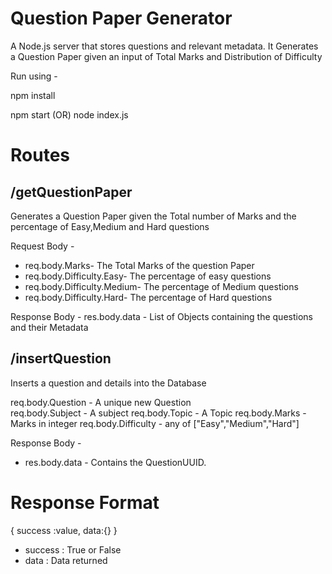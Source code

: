 ﻿
# Question Paper Generator
A Node.js server that stores questions and relevant metadata.
It Generates a Question Paper given an input of Total Marks and Distribution of Difficulty

Run using -

npm install

npm start (OR) node index.js

# Routes

## /getQuestionPaper

Generates a Question Paper given the Total number of Marks and the percentage of Easy,Medium and Hard questions
 
Request Body - 
 - req.body.Marks- The Total Marks of the question Paper
 -  req.body.Difficulty.Easy- The percentage of easy questions
 -  req.body.Difficulty.Medium- The percentage of Medium questions
 -  req.body.Difficulty.Hard- The percentage of Hard questions

 
 Response Body -
 res.body.data  - List of Objects containing the questions and their Metadata 



## /insertQuestion

Inserts a question and details into the Database
    
 req.body.Question - A unique new Question  
 req.body.Subject - A subject
 req.body.Topic - A Topic
 req.body.Marks - Marks in integer
 req.body.Difficulty - any of ["Easy","Medium","Hard"]

 Response Body - 
 - res.body.data  - Contains the QuestionUUID.

 
# Response Format

{
success :value,
data:{}
}

 - success  : True or False
 - data : Data returned 
 
